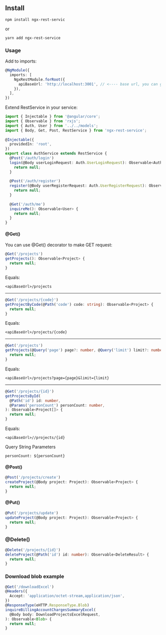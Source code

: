 ## Install

    npm install ngx-rest-servic

or

    yarn add ngx-rest-service 
    
### Usage
Add to imports:
```typescript
@NgModule({  
  imports: [  
    NgxRestModule.forRoot({  
      apiBaseUrl: 'http://localhost:3001', // <---- base url, you can get from environment.
    }),  
  ],  
})
```
    
Extend RestService in your service:
```typescript
import { Injectable } from '@angular/core';  
import { Observable } from 'rxjs';  
import { Auth, User } from '../../models';  
import { Body, Get, Post, RestService } from 'ngx-rest-service';  
  
@Injectable({  
  providedIn: 'root',  
})  
export class AuthService extends RestService {  
  @Post('/auth/login')  
  login(@Body userLoginRequest: Auth.UserLoginRequest): Observable<Auth.LoginResponse> {  
    return null;  
  }  
  
  @Post('/auth/register')  
  register(@Body userRegisterRequest: Auth.UserRegisterRequest): Observable<User> {  
    return null;  
  }  
  
  @Get('/auth/me')  
  inquireMe(): Observable<User> {  
    return null;  
  }  
}
```
#### @Get()
You can use @Get() decorator to make GET request:
```typescript
@Get('/projects')  
getProjects(): Observable<Project> {  
  return null;  
}
```
Equals:

    <apiBaseUrl>/projects

---
```typescript
@Get('/projects/{code}')  
getProjectByCode(@Path('code') code: string): Observable<Project> {  
  return null;  
}
```
Equals:

    <apiBaseUrl>/projects/{code}
---
  
```typescript
@Get('/projects')  
getProjects(@Query('page') page?: number, @Query('limit') limit?: number): Observable<Pagination<Project>> {  
  return null;  
}
```
Equals:

    <apiBaseUrl>/projects?page={page}&limit={limit}
---
```typescript
@Get('/projects/{id}')   
getProjectsById(
  @Path('id') id: number,  
  @Params('personCount') personCount: number,  
): Observable<Project[]> {  
  return null;  
}
```
Equals:

    <apiBaseUrl>//projects/{id}

Query String Parameters

    personCount: ${personCount}

#### @Post()
```typescript
@Post('/projects/create')  
createProject(@Body project: Project): Observable<Project> {  
  return null;  
}
```

#### @Put()
```typescript
@Put('/projects/update')  
updateProject(@Body project: Project): Observable<Project> {  
  return null;  
}
```
### @Delete()
```typescript
@Delete('/projects/{id}')  
deleteProject(@Path('id') id: number): Observable<DeleteResult> {  
  return null;  
}
```
### Download  blob example
```typescript
@Get('/downloadExcel')    
@Headers({  
  Accept: 'application/octet-stream,application/json',  
})  
@ResponseType(eHTTP.ResponseType.Blob)  
inquireBillingAccountChargesSummaryExcel(  
  @Body body: DownloadProjectsExcelRequest,  
): Observable<Blob> {  
  return null;  
}
```

